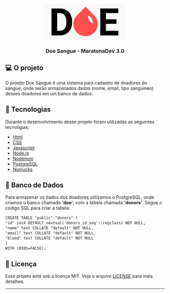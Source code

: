 <p align="center">
<img src="./public/img/logo.png" alt="Logo Doe Sangue"></img>
</p>

<h3 align = "center"> Doe Sangue - MaratonaDev 3.0</h3>

## :computer: O projeto

<p>O proejto Doe Sangue é uma sistema para cadastro de doadores de sangue, onde serão armazenados dados (nome, email, tipo sanguíneo) 
desses doadores em um banco de dados.</P>

## :rocket: Tecnologias

Durante o desenvolvimento desse projeto foram utilizadas as seguintes tecnoligias:


- [Html](https://tableless.com.br/o-que-html-basico/)
- [CSS](https://www.w3schools.com/css/)
- [Javascript](https://developer.mozilla.org/pt-BR/docs/Aprender/JavaScript)
- [Node.js](https://nodejs.org/en/)
- [Nodemon](https://nodemon.io/)
- [PostgreSQL](https://www.postgresql.org/)
- [Nunjucks](https://mozilla.github.io/nunjucks/)

## :elephant: Banco de Dados

Para armazenar os dados dos doadores utilizamos o PostgreSQL, onde criamos o banco chamado **'doe'**, com a tabela chamada **'donors'**.
Segue o código SQL para criar a tabela:
```
CREATE TABLE "public"."donors" (
"id" int4 DEFAULT nextval('donors_id_seq'::regclass) NOT NULL,
"name" text COLLATE "default" NOT NULL,
"email" text COLLATE "default" NOT NULL,
"blood" text COLLATE "default" NOT NULL
)
WITH (OIDS=FALSE);
```
## :memo: Licença

Esse projeto está sob a licença MIT. Veja o arquivo [LICENSE](../LICENSE) para mais detalhes.

---




